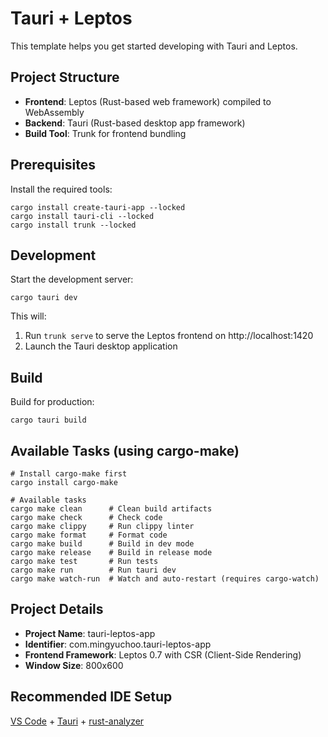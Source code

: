 # Tauri + Leptos

This template helps you get started developing with Tauri and Leptos.

## Project Structure

- **Frontend**: Leptos (Rust-based web framework) compiled to WebAssembly
- **Backend**: Tauri (Rust-based desktop app framework)
- **Build Tool**: Trunk for frontend bundling

## Prerequisites

Install the required tools:

```shell
cargo install create-tauri-app --locked
cargo install tauri-cli --locked
cargo install trunk --locked
```

## Development

Start the development server:

```shell
cargo tauri dev
```

This will:
1. Run `trunk serve` to serve the Leptos frontend on http://localhost:1420
2. Launch the Tauri desktop application

## Build

Build for production:

```shell
cargo tauri build
```

## Available Tasks (using cargo-make)

```shell
# Install cargo-make first
cargo install cargo-make

# Available tasks
cargo make clean      # Clean build artifacts
cargo make check      # Check code
cargo make clippy     # Run clippy linter
cargo make format     # Format code
cargo make build      # Build in dev mode
cargo make release    # Build in release mode
cargo make test       # Run tests
cargo make run        # Run tauri dev
cargo make watch-run  # Watch and auto-restart (requires cargo-watch)
```

## Project Details

- **Project Name**: tauri-leptos-app
- **Identifier**: com.mingyuchoo.tauri-leptos-app
- **Frontend Framework**: Leptos 0.7 with CSR (Client-Side Rendering)
- **Window Size**: 800x600

## Recommended IDE Setup

[VS Code](https://code.visualstudio.com/) + [Tauri](https://marketplace.visualstudio.com/items?itemName=tauri-apps.tauri-vscode) + [rust-analyzer](https://marketplace.visualstudio.com/items?itemName=rust-lang.rust-analyzer)
